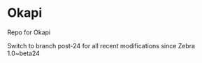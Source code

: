 # Okapi
Repo for Okapi

Switch to branch post-24 for all recent modifications since Zebra 1.0~beta24
